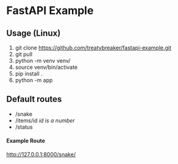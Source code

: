 # FastAPI Example

## Usage (Linux)
1. git clone https://github.com/treatybreaker/fastapi-example.git
2. git pull
3. python -m venv venv/
4. source venv/bin/activate
5. pip install .
6. python -m app

## Default routes
- /snake
- /items/id  *id is a number*
- /status

#### Example Route
http://127.0.0.1:8000/snake/